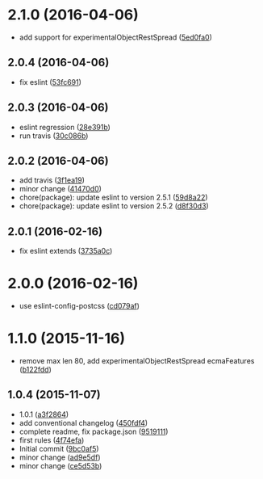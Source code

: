 <a name="2.1.0"></a>
# 2.1.0 (2016-04-06)

* add support for experimentalObjectRestSpread ([5ed0fa0](https://github.com/tinchoz49/eslint-config-tinchoz49/commit/5ed0fa0))



<a name="2.0.4"></a>
## 2.0.4 (2016-04-06)

* fix eslint ([53fc691](https://github.com/tinchoz49/eslint-config-tinchoz49/commit/53fc691))



<a name="2.0.3"></a>
## 2.0.3 (2016-04-06)

* eslint regression ([28e391b](https://github.com/tinchoz49/eslint-config-tinchoz49/commit/28e391b))
* run travis ([30c086b](https://github.com/tinchoz49/eslint-config-tinchoz49/commit/30c086b))



<a name="2.0.2"></a>
## 2.0.2 (2016-04-06)

* add travis ([3f1ea19](https://github.com/tinchoz49/eslint-config-tinchoz49/commit/3f1ea19))
* minor change ([41470d0](https://github.com/tinchoz49/eslint-config-tinchoz49/commit/41470d0))
* chore(package): update eslint to version 2.5.1 ([59d8a22](https://github.com/tinchoz49/eslint-config-tinchoz49/commit/59d8a22))
* chore(package): update eslint to version 2.5.2 ([d8f30d3](https://github.com/tinchoz49/eslint-config-tinchoz49/commit/d8f30d3))



<a name="2.0.1"></a>
## 2.0.1 (2016-02-16)


* fix eslint extends ([3735a0c](https://github.com/tinchoz49/eslint-config-tinchoz49/commit/3735a0c))



<a name="2.0.0"></a>
# 2.0.0 (2016-02-16)


* use eslint-config-postcss ([cd079af](https://github.com/tinchoz49/eslint-config-tinchoz49/commit/cd079af))



<a name="1.1.0"></a>
# 1.1.0 (2015-11-16)


* remove max len 80, add experimentalObjectRestSpread ecmaFeatures ([b122fdd](https://github.com/tinchoz49/eslint-config-tinchoz49/commit/b122fdd))



<a name="1.0.4"></a>
## 1.0.4 (2015-11-07)


* 1.0.1 ([a3f2864](https://github.com/tinchoz49/eslint-config-tinchoz49/commit/a3f2864))
* add conventional changelog ([450fdf4](https://github.com/tinchoz49/eslint-config-tinchoz49/commit/450fdf4))
* complete readme, fix package.json ([9519111](https://github.com/tinchoz49/eslint-config-tinchoz49/commit/9519111))
* first rules ([4f74efa](https://github.com/tinchoz49/eslint-config-tinchoz49/commit/4f74efa))
* Initial commit ([9bc0af5](https://github.com/tinchoz49/eslint-config-tinchoz49/commit/9bc0af5))
* minor change ([ad9e5df](https://github.com/tinchoz49/eslint-config-tinchoz49/commit/ad9e5df))
* minor change ([ce5d53b](https://github.com/tinchoz49/eslint-config-tinchoz49/commit/ce5d53b))



